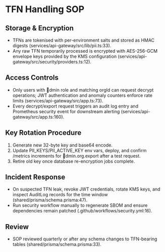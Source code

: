 # TFN Handling SOP

## Storage & Encryption
- TFNs are tokenised with per-environment salts and stored as HMAC digests (services/api-gateway/src/lib/pii.ts:33).
- Any raw TFN temporarily processed is encrypted with AES-256-GCM envelope keys provided by the KMS configuration (services/api-gateway/src/security/providers.ts:12).

## Access Controls
- Only users with dmin role and matching orgId can request decrypt operations; JWT authentication and anomaly counters enforce rate limits (services/api-gateway/src/app.ts:73).
- Every decrypt/export request triggers an audit log entry and Prometheus security event for downstream alerting (services/api-gateway/src/app.ts:160).

## Key Rotation Procedure
1. Generate new 32-byte key and base64 encode.
2. Update PII_KEYS/PII_ACTIVE_KEY env vars, deploy, and confirm /metrics increments for dmin.org.export after a test request.
3. Retire old key once database re-encryption jobs complete.

## Incident Response
- On suspected TFN leak, revoke JWT credentials, rotate KMS keys, and inspect AuditLog records for the time window (shared/prisma/schema.prisma:47).
- Run security workflow manually to regenerate SBOM and ensure dependencies remain patched (.github/workflows/security.yml:16).

## Review
- SOP reviewed quarterly or after any schema changes to TFN-bearing tables (shared/prisma/schema.prisma:33).
